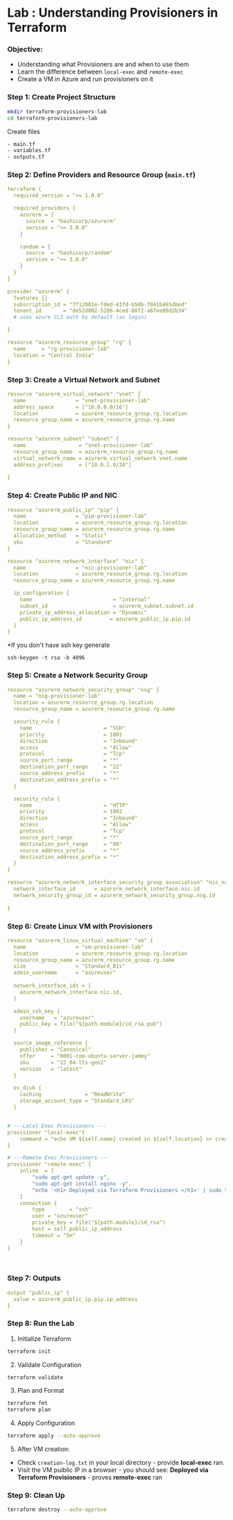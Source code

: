 # Lab : Understanding Provisioners in Terraform

### Objective:
- Understanding what Provisioners are and when to use them
- Learn the difference between `local-exec` and `remote-exec`
- Create a VM in Azure and run provisioners on it


### Step 1: Create Project Structure
```bash
mkdir terraform-provisioners-lab
cd terraform-provisioners-lab
```

Create files
```bash
- main.tf
- variables.tf
- outputs.tf
```

### Step 2: Define Providers and Resource Group (`main.tf`)
```yaml
terraform {
  required_version = ">= 1.0.0"

  required_providers {
    azurerm = {
      source  = "hashicorp/azurerm"
      version = ">= 3.0.0"
    }

    random = {
      source  = "hashicorp/random"
      version = ">= 3.0.0"
    }
  }
}

provider "azurerm" {
  features {}
  subscription_id = "7f12001e-fded-41fd-b58b-f041b465dbed"
  tenant_id       = "de52d802-5286-4ced-88f2-a6fee88d2b34"
  # uses azure CLI auth by default (az login)

}

resource "azurerm_resource_group" "rg" {
  name     = "rg-provisioner-lab"
  location = "Central India"
}
```


### Step 3: Create a Virtual Network and Subnet
```yaml
resource "azurerm_virtual_network" "vnet" {
  name                = "vnet-provisioner-lab"
  address_space       = ["10.0.0.0/16"]
  location            = azurerm_resource_group.rg.location
  resource_group_name = azurerm_resource_group.rg.name
}

resource "azurerm_subnet" "subnet" {
  name                 = "snet-provisioner-lab"
  resource_group_name  = azurerm_resource_group.rg.name
  virtual_network_name = azurerm_virtual_network.vnet.name
  address_prefixes     = ["10.0.1.0/24"]
  
}
```

### Step 4: Create Public IP and NIC
```yaml
resource "azurerm_public_ip" "pip" {
  name                = "pip-provisioner-lab"
  location            = azurerm_resource_group.rg.location
  resource_group_name = azurerm_resource_group.rg.name
  allocation_method   = "Static"
  sku                 = "Standard"
}

resource "azurerm_network_interface" "nic" {
  name                = "nic-provisioner-lab"
  location            = azurerm_resource_group.rg.location
  resource_group_name = azurerm_resource_group.rg.name

  ip_configuration {
    name                          = "internal"
    subnet_id                     = azurerm_subnet.subnet.id
    private_ip_address_allocation = "Dynamic"
    public_ip_address_id         = azurerm_public_ip.pip.id
  }
}
```

*If you don't have ssh key generate 
```
ssh-keygen -t rsa -b 4096     
```


### Step 5: Create a Network Security Group
```yaml
resource "azurerm_network_security_group" "nsg" {
  name = "nsg-provisioner-lab"
  location = azurerm_resource_group.rg.location
  resource_group_name = azurerm_resource_group.rg.name

  security_rule {
    name                       = "SSH"
    priority                   = 1001
    direction                  = "Inbound"
    access                     = "Allow"
    protocol                   = "Tcp"
    source_port_range          = "*"
    destination_port_range     = "22"
    source_address_prefix      = "*"
    destination_address_prefix = "*"
  }

  security_rule {
    name                       = "HTTP"
    priority                   = 1002
    direction                  = "Inbound"
    access                     = "Allow"
    protocol                   = "Tcp"
    source_port_range          = "*"
    destination_port_range     = "80"
    source_address_prefix      = "*"
    destination_address_prefix = "*"
  }
}

resource "azurerm_network_interface_security_group_association" "nic_nsg" {
  network_interface_id      = azurerm_network_interface.nic.id
  network_security_group_id = azurerm_network_security_group.nsg.id
  
}
```


### Step 6: Create Linux VM with Provisioners
```yaml
resource "azurerm_linux_virtual_machine" "vm" {
  name                = "vm-provisioner-lab"
  location            = azurerm_resource_group.rg.location
  resource_group_name = azurerm_resource_group.rg.name
  size                = "Standard_B1s"
  admin_username      = "azureuser"
  
  network_interface_ids = [
    azurerm_network_interface.nic.id,
  ]

  admin_ssh_key {
    username   = "azureuser"
    public_key = file("${path.module}/id_rsa.pub")
  }

  source_image_reference {
    publisher = "Canonical"
    offer     = "0001-com-ubuntu-server-jammy"
    sku       = "22_04-lts-gen2"
    version   = "latest"
  }

  os_disk {    
    caching              = "ReadWrite"
    storage_account_type = "Standard_LRS"
  }


# ---Local Exec Provisioners ---
provisioner "local-exec"{
    command = "echo VM ${self.name} created in ${self.location} >> created-log.txt"
}

# ---Remote Exec Provisioners ---
provisioner "remote-exec" {
    inline  = [
        "sudo apt-get update -y",
        "sudo apt-get install nginx -y",
        "echo '<h1> Deployed via Terraform Provisioners </h1>' | sudo tee /var/www/html/index.html",
    ]
    connection {
        type        = "ssh"
        user = "azureuser"
        private_key = file("${path.module}/id_rsa")
        host = self.public_ip_address
        timeout = "5m"
    }
}




```

### Step 7: Outputs
```yaml
output "public_ip" {
  value = azurerm_public_ip.pip.ip_address
}

```

### Step 8: Run the Lab
1. Initialize Terraform
```bash
terraform init
```

2. Validate Configuration
```bash
terraform validate
```

3. Plan and Format
```bash
terraform fmt
terraform plan
```

4. Apply Configuration
```bash
terraform apply --auto-approve
```


5. After VM creation:
- Check `creation-log.txt` in your local directory - provide **local-exec** ran.
- Visit the VM puiblic IP in a browser - you should see:
**Deployed via Terraform Provisioners** - proves **remote-exec** ran


### Step 9: Clean Up
```bash
terraform destroy --auto-approve
```